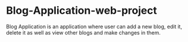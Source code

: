 # Blog-Application-web-project
Blog Application is an application where user can add a new blog, edit it, delete it as well as view other blogs and make changes in them.
